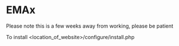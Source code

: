 EMAx
====

Please note this is a few weeks away from working, please be patient

To install <location_of_website>/configure/install.php